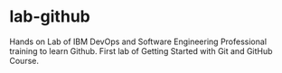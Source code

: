 # lab-github
Hands on Lab of IBM DevOps and Software Engineering Professional training to learn Github.
First lab of Getting Started with Git and GitHub Course.
